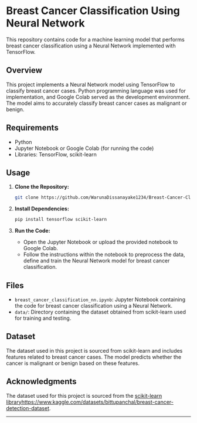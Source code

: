 

# Breast Cancer Classification Using Neural Network

This repository contains code for a machine learning model that performs breast cancer classification using a Neural Network implemented with TensorFlow.

## Overview

This project implements a Neural Network model using TensorFlow to classify breast cancer cases. Python programming language was used for implementation, and Google Colab served as the development environment. The model aims to accurately classify breast cancer cases as malignant or benign.

## Requirements

- Python
- Jupyter Notebook or Google Colab (for running the code)
- Libraries: TensorFlow, scikit-learn

## Usage

1. **Clone the Repository:**
   ```bash
   git clone https://github.com/WarunaDissanayake1234/Breast-Cancer-Classification-Using-NN.git
   ```

2. **Install Dependencies:**
   ```bash
   pip install tensorflow scikit-learn
   ```

3. **Run the Code:**
   - Open the Jupyter Notebook or upload the provided notebook to Google Colab.
   - Follow the instructions within the notebook to preprocess the data, define and train the Neural Network model for breast cancer classification.

## Files

- `breast_cancer_classification_nn.ipynb`: Jupyter Notebook containing the code for breast cancer classification using a Neural Network.
- `data/`: Directory containing the dataset obtained from scikit-learn used for training and testing.

## Dataset

The dataset used in this project is sourced from scikit-learn and includes features related to breast cancer cases. The model predicts whether the cancer is malignant or benign based on these features.

## Acknowledgments

The dataset used for this project is sourced from the [scikit-learn library](https://www.kaggle.com/datasets/bittupanchal/breast-cancer-detection-dataset)https://www.kaggle.com/datasets/bittupanchal/breast-cancer-detection-dataset.


---
